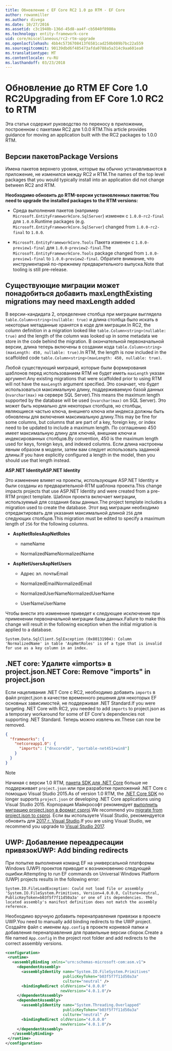 ```yaml
---
title: Обновление с EF Core RC2 1.0 до RTM - EF Core
author: rowanmiller
ms.author: divega
ms.date: 10/27/2016
ms.assetid: c3c1940b-136d-45d8-aa4f-cb5040f8980a
ms.technology: entity-framework-core
uid: core/miscellaneous/rc2-rtm-upgrade
ms.openlocfilehash: 4bb4c5736708413f6581cad250b089b7bc22a559
ms.sourcegitcommit: 90139dbd6f485473afda0788a5a314c9aa601ea0
ms.translationtype: MT
ms.contentlocale: ru-RU
ms.lasthandoff: 03/23/2018
---
```

# <a name="upgrading-from-ef-core-10-rc2-to-rtm"></a><span data-ttu-id="61317-102">Обновление до RTM EF Core 1.0 RC2</span><span class="sxs-lookup"><span data-stu-id="61317-102">Upgrading from EF Core 1.0 RC2 to RTM</span></span>

<span data-ttu-id="61317-103">Эта статья содержит руководство по переносу в приложении, построенном с пакетами RC2 для 1.0.0 RTM.</span><span class="sxs-lookup"><span data-stu-id="61317-103">This article provides guidance for moving an application built with the RC2 packages to 1.0.0 RTM.</span></span>

## <a name="package-versions"></a><span data-ttu-id="61317-104">Версии пакетов</span><span class="sxs-lookup"><span data-stu-id="61317-104">Package Versions</span></span>

<span data-ttu-id="61317-105">Имена пакетов верхнего уровня, которые вы обычно устанавливаются в приложение, не изменился между RC2 и RTM.</span><span class="sxs-lookup"><span data-stu-id="61317-105">The names of the top level packages that you would typically install into an application did not change between RC2 and RTM.</span></span>

<span data-ttu-id="61317-106">**Необходимо обновить до RTM-версии установленных пакетов:**</span><span class="sxs-lookup"><span data-stu-id="61317-106">**You need to upgrade the installed packages to the RTM versions:**</span></span>

* <span data-ttu-id="61317-107">Среда выполнения пакетов (например `Microsoft.EntityFrameworkCore.SqlServer`) изменен с `1.0.0-rc2-final` для `1.0.0`.</span><span class="sxs-lookup"><span data-stu-id="61317-107">Runtime packages (e.g. `Microsoft.EntityFrameworkCore.SqlServer`) changed from `1.0.0-rc2-final` to `1.0.0`.</span></span>

* <span data-ttu-id="61317-108">`Microsoft.EntityFrameworkCore.Tools` Пакета изменен с `1.0.0-preview1-final` для `1.0.0-preview2-final`.</span><span class="sxs-lookup"><span data-stu-id="61317-108">The `Microsoft.EntityFrameworkCore.Tools` package changed from `1.0.0-preview1-final` to `1.0.0-preview2-final`.</span></span> <span data-ttu-id="61317-109">Обратите внимание, что инструментарий по-прежнему предварительного выпуска.</span><span class="sxs-lookup"><span data-stu-id="61317-109">Note that tooling is still pre-release.</span></span>

## <a name="existing-migrations-may-need-maxlength-added"></a><span data-ttu-id="61317-110">Существующие миграции может понадобиться добавить maxLength</span><span class="sxs-lookup"><span data-stu-id="61317-110">Existing migrations may need maxLength added</span></span>

<span data-ttu-id="61317-111">В версии-кандидата 2, определение столбца при миграции выглядела `table.Column<string>(nullable: true)` и длина столбца было искать в некоторые метаданные хранятся в коде для миграции.</span><span class="sxs-lookup"><span data-stu-id="61317-111">In RC2, the column definition in a migration looked like `table.Column<string>(nullable: true)` and the length of the column was looked up in some metadata we store in the code behind the migration.</span></span> <span data-ttu-id="61317-112">В окончательной первоначальной версии, длина теперь включены в создании кода `table.Column<string>(maxLength: 450, nullable: true)`.</span><span class="sxs-lookup"><span data-stu-id="61317-112">In RTM, the length is now included in the scaffolded code `table.Column<string>(maxLength: 450, nullable: true)`.</span></span>

<span data-ttu-id="61317-113">Любой существующий миграций, которые были формирования шаблонов перед использованием RTM не будет иметь `maxLength` указан аргумент.</span><span class="sxs-lookup"><span data-stu-id="61317-113">Any existing migrations that were scaffolded prior to using RTM will not have the `maxLength` argument specified.</span></span> <span data-ttu-id="61317-114">Это означает, что будет использоваться максимальную длину, поддерживаемую базой данных (`nvarchar(max)` на сервере SQL Server).</span><span class="sxs-lookup"><span data-stu-id="61317-114">This means the maximum length supported by the database will be used (`nvarchar(max)` on SQL Server).</span></span> <span data-ttu-id="61317-115">Это может быть нормально для некоторых столбцов, но столбцы, являющиеся частью ключа, внешнего ключа или индекса должны быть обновлены для включения максимальную длину.</span><span class="sxs-lookup"><span data-stu-id="61317-115">This may be fine for some columns, but columns that are part of a key, foreign key, or index need to be updated to include a maximum length.</span></span> <span data-ttu-id="61317-116">По соглашению 450 имеет максимальную длину для ключей, внешние ключи и индексированных столбцов.</span><span class="sxs-lookup"><span data-stu-id="61317-116">By convention, 450 is the maximum length used for keys, foreign keys, and indexed columns.</span></span> <span data-ttu-id="61317-117">Если длина настроены явным образом в модели, затем вам следует использовать заданной длины.</span><span class="sxs-lookup"><span data-stu-id="61317-117">If you have explicitly configured a length in the model, then you should use that length instead.</span></span>

<span data-ttu-id="61317-118">**ASP.NET Identity**</span><span class="sxs-lookup"><span data-stu-id="61317-118">**ASP.NET Identity**</span></span>

<span data-ttu-id="61317-119">Это изменение влияет на проекты, использующие ASP.NET Identity и были созданы из предварительной-RTM шаблона проекта.</span><span class="sxs-lookup"><span data-stu-id="61317-119">This change impacts projects that use ASP.NET Identity and were created from a pre-RTM project template.</span></span> <span data-ttu-id="61317-120">Шаблон проекта включает миграции, используемый для создания базы данных.</span><span class="sxs-lookup"><span data-stu-id="61317-120">The project template includes a migration used to create the database.</span></span> <span data-ttu-id="61317-121">Этот вид миграции необходимо отредактировать для указания максимальной длиной `256` для следующих столбцов.</span><span class="sxs-lookup"><span data-stu-id="61317-121">This migration must be edited to specify a maximum length of `256` for the following columns.</span></span>

*  <span data-ttu-id="61317-122">**AspNetRoles**</span><span class="sxs-lookup"><span data-stu-id="61317-122">**AspNetRoles**</span></span>

    * <span data-ttu-id="61317-123">name</span><span class="sxs-lookup"><span data-stu-id="61317-123">Name</span></span>

    * <span data-ttu-id="61317-124">NormalizedName</span><span class="sxs-lookup"><span data-stu-id="61317-124">NormalizedName</span></span>

*  <span data-ttu-id="61317-125">**AspNetUsers**</span><span class="sxs-lookup"><span data-stu-id="61317-125">**AspNetUsers**</span></span>

   * <span data-ttu-id="61317-126">Адрес эл. почты</span><span class="sxs-lookup"><span data-stu-id="61317-126">Email</span></span>

   * <span data-ttu-id="61317-127">NormalizedEmail</span><span class="sxs-lookup"><span data-stu-id="61317-127">NormalizedEmail</span></span>

   * <span data-ttu-id="61317-128">NormalizedUserName</span><span class="sxs-lookup"><span data-stu-id="61317-128">NormalizedUserName</span></span>

   * <span data-ttu-id="61317-129">UserName</span><span class="sxs-lookup"><span data-stu-id="61317-129">UserName</span></span>

<span data-ttu-id="61317-130">Чтобы внести это изменение приведет к следующее исключение при применении первоначальной миграции базы данных.</span><span class="sxs-lookup"><span data-stu-id="61317-130">Failure to make this change will result in the following exception when the initial migration is applied to a database.</span></span>

    System.Data.SqlClient.SqlException (0x80131904): Column 'NormalizedName' in table 'AspNetRoles' is of a type that is invalid for use as a key column in an index.

## <a name="net-core-remove-imports-in-projectjson"></a><span data-ttu-id="61317-131">.NET core: Удалите «imports» в project.json</span><span class="sxs-lookup"><span data-stu-id="61317-131">.NET Core: Remove "imports" in project.json</span></span>

<span data-ttu-id="61317-132">Если нацеливания .NET Core с RC2, необходимо добавить `imports` в файл project.json в качестве временного решения для некоторых EF основных зависимостей, не поддерживая .NET Standard.</span><span class="sxs-lookup"><span data-stu-id="61317-132">If you were targeting .NET Core with RC2, you needed to add `imports` to project.json as a temporary workaround for some of EF Core's dependencies not supporting .NET Standard.</span></span> <span data-ttu-id="61317-133">Теперь можно извлечь их.</span><span class="sxs-lookup"><span data-stu-id="61317-133">These can now be removed.</span></span>

``` json
{
  "frameworks": {
    "netcoreapp1.0": {
      "imports": ["dnxcore50", "portable-net451+win8"]
    }
  }
}
```

> [!NOTE]  
> <span data-ttu-id="61317-134">Начиная с версии 1.0 RTM, [пакета SDK для .NET Core](https://www.microsoft.com/net/download/core) больше не поддерживает `project.json` или при разработке приложений .NET Core с помощью Visual Studio 2015.</span><span class="sxs-lookup"><span data-stu-id="61317-134">As of version 1.0 RTM, the [.NET Core SDK](https://www.microsoft.com/net/download/core) no longer supports `project.json` or developing .NET Core applications using Visual Studio 2015.</span></span> <span data-ttu-id="61317-135">Корпорация Майкрософт рекомендует [выполнить миграцию project.json в формат csproj](https://docs.microsoft.com/dotnet/articles/core/migration/).</span><span class="sxs-lookup"><span data-stu-id="61317-135">We recommend you [migrate from project.json to csproj](https://docs.microsoft.com/dotnet/articles/core/migration/).</span></span> <span data-ttu-id="61317-136">Если вы используете Visual Studio, рекомендуется обновить для [2017 г. Visual Studio](https://www.visualstudio.com/downloads/).</span><span class="sxs-lookup"><span data-stu-id="61317-136">If you are using Visual Studio, we recommend you upgrade to [Visual Studio 2017](https://www.visualstudio.com/downloads/).</span></span>

## <a name="uwp-add-binding-redirects"></a><span data-ttu-id="61317-137">UWP: Добавление переадресации привязок</span><span class="sxs-lookup"><span data-stu-id="61317-137">UWP: Add binding redirects</span></span>

<span data-ttu-id="61317-138">При попытке выполнения команд EF на универсальной платформы Windows (UWP) проектов приводит к возникновению следующей ошибки:</span><span class="sxs-lookup"><span data-stu-id="61317-138">Attempting to run EF commands on Universal Windows Platform (UWP) projects results in the following error:</span></span>

    System.IO.FileLoadException: Could not load file or assembly 'System.IO.FileSystem.Primitives, Version=4.0.0.0, Culture=neutral, PublicKeyToken=b03f5f7f11d50a3a' or one of its dependencies. The located assembly's manifest definition does not match the assembly reference.

<span data-ttu-id="61317-139">Необходимо вручную добавить перенаправления привязки в проекте UWP.</span><span class="sxs-lookup"><span data-stu-id="61317-139">You need to manually add binding redirects to the UWP project.</span></span> <span data-ttu-id="61317-140">Создайте файл с именем `App.config` в проекте корневой папки и добавления перенаправления для правильные версии сборок.</span><span class="sxs-lookup"><span data-stu-id="61317-140">Create a file named `App.config` in the project root folder and add redirects to the correct assembly versions.</span></span>

``` xml
<configuration>
 <runtime>
   <assemblyBinding xmlns="urn:schemas-microsoft-com:asm.v1">
     <dependentAssembly>
       <assemblyIdentity name="System.IO.FileSystem.Primitives"
                         publicKeyToken="b03f5f7f11d50a3a"
                         culture="neutral" />
       <bindingRedirect oldVersion="4.0.0.0"
                        newVersion="4.0.1.0"/>
     </dependentAssembly>
     <dependentAssembly>
       <assemblyIdentity name="System.Threading.Overlapped"
                         publicKeyToken="b03f5f7f11d50a3a"
                         culture="neutral" />
       <bindingRedirect oldVersion="4.0.0.0"
                        newVersion="4.0.1.0"/>
     </dependentAssembly>
   </assemblyBinding>
 </runtime>
</configuration>
```
